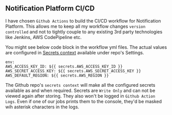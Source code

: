 ## Notification Platform CI/CD

I have chosen `Github Actions` to build the CI/CD workflow for Notification Platform. 
This allows me to keep all my workflow changes `version controlled` and not to tightly couple 
to any existing 3rd party technologies like Jenkins, AWS CodePipeline etc.

You might see below code block in the workflow yml files. 
The actual values are configured in [Secrets context](https://github.com/FailedCommit/notification-platform/settings/secrets/actions) available under repo's Settings.

```
env:
AWS_ACCESS_KEY_ID: ${{ secrets.AWS_ACCESS_KEY_ID }}
AWS_SECRET_ACCESS_KEY: ${{ secrets.AWS_SECRET_ACCESS_KEY }}
AWS_DEFAULT_REGION: ${{ secrets.AWS_REGION }}
```

The Github repo's `secrets context` will make all the configured secrets available as and when required.
Secrets are `Write Only` and can not be viewed again after storing. They also won't be logged in `Github Action Logs`.
Even if one of our jobs prints them to the console, they'd be masked wih asterisk characters in the logs.